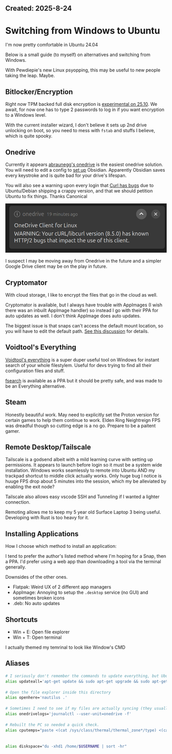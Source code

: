 Created: 2025-8-24
---

# Switching from Windows to Ubuntu

I'm now pretty comfortable in Ubuntu 24.04 

Below is a small guide (to myself) on alternatives and switching from Windows.

With Pewdiepie's new Linux psyopping, this may be useful to new people taking the leap. Maybe.

## Bitlocker/Encryption

Right now TPM backed full disk encryption is [experimental on 25.10](https://discourse.ubuntu.com/t/ubuntu-desktop-25-10-the-questing-quokka-roadmap/61159). We await, for now one has to type 2 passwords to log in if you want encryption to a Windows level.

With the current installer wizard, I don't believe it sets up 2nd drive unlocking on boot, so you need to mess with `fstab` and stuffs I believe, which is quite spooky.

## Onedrive

Currently it appears [abraunegg's onedrive](https://github.com/abraunegg/onedrive) is the easiest onedrive solution. You will need to edit a config to [set up](https://github.com/abraunegg/onedrive/blob/b4179d1f27ea8a3800f003b12fe3a8c6a89e7a80/docs/usage.md#compatibility-with-obsidian) Obsidian. Apparently Obsidian saves every keystroke and is quite bad for your drive's lifespan. 

You will also see a warning upon every login that [Curl has bugs](https://github.com/abraunegg/onedrive/discussions/2997) due to Ubuntu/Debian shipping a crappy version, and that we should petition Ubuntu to fix things. Thanks Canonical

![OneDrive Warning that Curl is out of date](onedrivewarning.png)

I suspect I may be moving away from Onedrive in the future and a simpler Google Drive client may be on the play in future.

## Cryptomator

With cloud storage, I like to encrypt the files that go in the cloud as well.

Cryptomator is available, but I always have trouble with AppImages (I wish there was an inbuilt AppImage handler) so instead I go with their PPA for auto updates as well. I don't think AppImage does auto updates.

The biggest issue is that snaps can't access the default mount location, so you will have to edit the default path. [See this discussion](https://github.com/cryptomator/cryptomator/discussions/3922) for details.


## Voidtool's Everything

[Voidtool's everything](https://www.voidtools.com/) is a super duper useful tool on Windows for instant search of your whole filestylem. Useful for devs trying to find all their configuration files and stuff.

[fsearch](https://github.com/cboxdoerfer/fsearch) is available as a PPA but it should be pretty safe, and was made to be an Everything alternative.

## Steam

Honestly beautiful work. May need to explicitly set the Proton version for certain games to help them continue to work. Elden Ring Neightreign FPS was dreadful though so cutting edge is a no go. Prepare to be a paitent gamer.

## Remote Desktop/Tailscale

Tailscale is a godsend albeit with a mild learning curve with setting up permissions. It appears to launch before login so it must be a system wide installation. Windows works seamlessly to remote into Ubuntu AND my trackpad shortcut to middle click actually works. Only huge bug I notice is huuge FPS drop about 5 minutes into the session, which my be alleviated by enabling the exit node?

Tailscale also allows easy vscode SSH and Tunneling if I wanted a lighter connection.

Remoting allows me to keep my 5 year old Surface Laptop 3 being useful. Developing with Rust is too heavy for it. 

## Installing Applications

How I choose which method to install an application:

I tend to prefer the author's listed method where I'm hoping for a Snap, then a PPA. I'd prefer using a web app than downloading a tool via the terminal generally.

Downsides of the other ones.
- Flatpak: Weird UX of 2 different app managers
- AppImage: Annoying to setup the `.desktop` service (no GUI) and sometimes broken icons
- .deb: No auto updates

## Shortcuts

- Win + E: Open file explorer
- Win + T: Open terminal

I actually themed my temrinal to look like Window's CMD

## Aliases

```bash
# I seriously don't remember the commands to update everything, but Ubuntu does this regularly by itself so this is uneeded
alias updateall='apt-get update && sudo apt-get upgrade && sudo apt-get dist-upgrade'

# Open the file explorer inside this directory
alias openhere='nautilus .'

# Sometimes I need to see if my files are actually syncing (they usually are)
alias onedrivelogs='journalctl --user-unit=onedrive -f'

# Rebuilt the PC so needed a quick check.
alias cputemps="paste <(cat /sys/class/thermal/thermal_zone*/type) <(cat /sys/class/thermal/thermal_zone*/temp) | column -s $'\t' -t | sed 's/\(.\)..$/.\1°C/'"


alias diskspace="du -xhd1 /home/$USERNAME | sort -hr"
```

